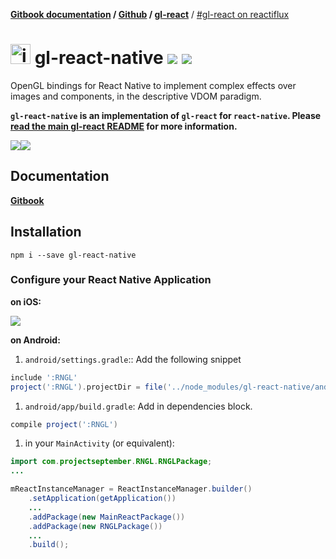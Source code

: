 **[Gitbook documentation](http://projectseptemberinc.gitbooks.io/gl-react/content/) / [Github](https://github.com/ProjectSeptemberInc/gl-react-native/) / [gl-react](https://github.com/ProjectSeptemberInc/gl-react/)** / [#gl-react on reactiflux](https://discordapp.com/channels/102860784329052160/106102146109325312)

# <img width="32" alt="icon" src="https://cloud.githubusercontent.com/assets/211411/9813786/eacfcc24-5888-11e5-8f9b-5a907a2cbb21.png"> gl-react-native ![](https://img.shields.io/badge/react--native-%200.19.x-05F561.svg) ![](https://img.shields.io/badge/gl--react-%202.1.x-05F561.svg)

OpenGL bindings for React Native to implement complex effects over images and components, in the descriptive VDOM paradigm.

**`gl-react-native` is an implementation of `gl-react` for `react-native`. Please [read the main gl-react README](https://github.com/ProjectSeptemberInc/gl-react/) for more information.**

[![](https://github.com/ProjectSeptemberInc/gl-react-native/raw/master/docs/simple.gif)](./Examples/Simple)[![](https://github.com/ProjectSeptemberInc/gl-react-native/raw/master/docs/advancedeffects.gif)](./Examples/AdvancedEffects)

## Documentation

[**Gitbook**](http://projectseptemberinc.gitbooks.io/gl-react/content/)

## Installation

```
npm i --save gl-react-native
```

### Configure your React Native Application

**on iOS:**

![](https://github.com/ProjectSeptemberInc/gl-react-native/raw/master/docs/install-steps.png)

**on Android:**

1. `android/settings.gradle`:: Add the following snippet
```gradle
include ':RNGL'
project(':RNGL').projectDir = file('../node_modules/gl-react-native/android')
```
1. `android/app/build.gradle`: Add in dependencies block.
```gradle
compile project(':RNGL')
```
1. in your `MainActivity` (or equivalent):
```java
import com.projectseptember.RNGL.RNGLPackage;
...

mReactInstanceManager = ReactInstanceManager.builder()
    .setApplication(getApplication())
    ...
    .addPackage(new MainReactPackage())
    .addPackage(new RNGLPackage())
    ...
    .build();

```
